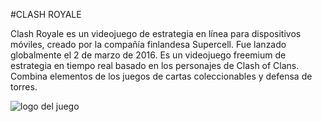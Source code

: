 
#CLASH ROYALE

Clash Royale es un videojuego de estrategia en línea para dispositivos móviles, creado por la compañía finlandesa Supercell.​ Fue lanzado globalmente el 2 de marzo de 2016. Es un videojuego freemium de estrategia en tiempo real basado en los personajes de Clash of Clans.​ Combina elementos de los juegos de cartas coleccionables y defensa de torres.


![logo del juego](https://yt3.googleusercontent.com/ytc/APkrFKYBJjS5b_-TGb5v-w7KS0sxd6eEo3sAP9I9iXb0xg=s900-c-k-c0x00ffffff-no-rj)



